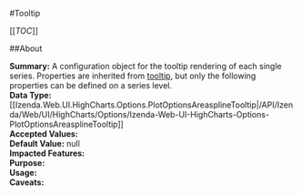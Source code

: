 #Tooltip

[[_TOC_]]

##About

**Summary:**  A configuration object for the tooltip rendering of each single series. Properties are inherited from <a href="#tooltip">tooltip</a>, but only the following properties can be defined on a series level.   
**Data Type:** [[Izenda.Web.UI.HighCharts.Options.PlotOptionsAreasplineTooltip|/API/Izenda/Web/UI/HighCharts/Options/Izenda-Web-UI-HighCharts-Options-PlotOptionsAreasplineTooltip]]  
**Accepted Values:**   
**Default Value:** null  
**Impacted Features:**   
**Purpose:**   
**Usage:**   
**Caveats:**   

